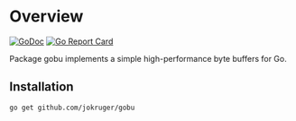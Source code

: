 # Overview

[![GoDoc](https://godoc.org/github.com/jokruger/gobu?status.svg)](https://godoc.org/github.com/jokruger/gobu) 
[![Go Report Card](https://goreportcard.com/badge/github.com/jokruger/gobu)](https://goreportcard.com/report/github.com/jokruger/gobu)

Package gobu implements a simple high-performance byte buffers for Go.

## Installation

```bash
go get github.com/jokruger/gobu
```
